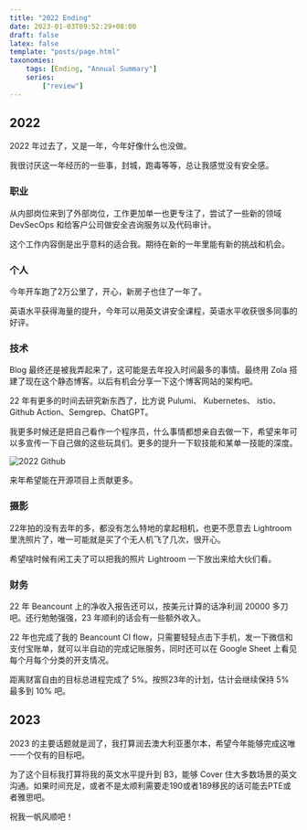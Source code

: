 ```yaml
---
title: "2022 Ending"
date: 2023-01-03T09:52:29+08:00
draft: false
latex: false
template: "posts/page.html"
taxonomies:
    tags: [Ending, "Annual Summary"]
    series: 
        ["review"]
---
```



## 2022

2022 年过去了，又是一年，今年好像什么也没做。

我很讨厌这一年经历的一些事，封城，跑毒等等，总让我感觉没有安全感。

<!-- more -->

### 职业

从内部岗位来到了外部岗位，工作更加单一也更专注了，尝试了一些新的领域 DevSecOps 和给客户公司做安全咨询服务以及代码审计。

这个工作内容倒是出乎意料的适合我。期待在新的一年里能有新的挑战和机会。

### 个人

今年开车跑了2万公里了，开心，新房子也住了一年了。

英语水平获得海量的提升，今年可以用英文讲安全课程，英语水平收获很多同事的好评。

### 技术

Blog 最终还是被我弄起来了，这可能是去年投入时间最多的事情。最终用 Zola 搭建了现在这个静态博客。以后有机会分享一下这个博客网站的架构吧。

22 年有更多的时间去研究新东西了，比方说 Pulumi、 Kubernetes、 istio、 Github Action、Semgrep、ChatGPT。

我更多时候还是把自己看作一个程序员，什么事情都想亲自去做一下，希望来年可以多宣传一下自己做的这些玩具们。更多的提升一下软技能和某单一技能的深度。

![2022 Github](https://img.eindex.me/img/62932dca35205823541aed6d47a50567.png)

来年希望能在开源项目上贡献更多。

### 摄影

22年拍的没有去年的多，都没有怎么特地的拿起相机，也更不愿意去 Lightroom 里洗照片了，唯一可能就是买了个无人机飞了几次，很开心。

希望啥时候有闲工夫了可以把我的照片 Lightroom 一下放出来给大伙们看。

### 财务

22 年 Beancount 上的净收入报告还可以，按美元计算的话净利润 20000 多刀吧。还行勉勉强强，23 年顺利的话会有一些额外收入。

22 年也完成了我的 Beancount CI flow，只需要轻轻点击下手机，发一下微信和支付宝账单，就可以半自动的完成记账服务，同时还可以在 Google Sheet 上看见每个月每个分类的开支情况。

距离财富自由的目标总进程完成了 5%。按照23年的计划，估计会继续保持 5% 最多到 10% 吧。

## 2023

2023 的主要话题就是润了，我打算润去澳大利亚墨尔本，希望今年能够完成这唯一一个仅有的目标吧。

为了这个目标我打算将我的英文水平提升到 B3，能够 Cover 住大多数场景的英文沟通。如果时间充足，或者不是太顺利需要走190或者189移民的话可能去PTE或者雅思吧。

祝我一帆风顺吧！
